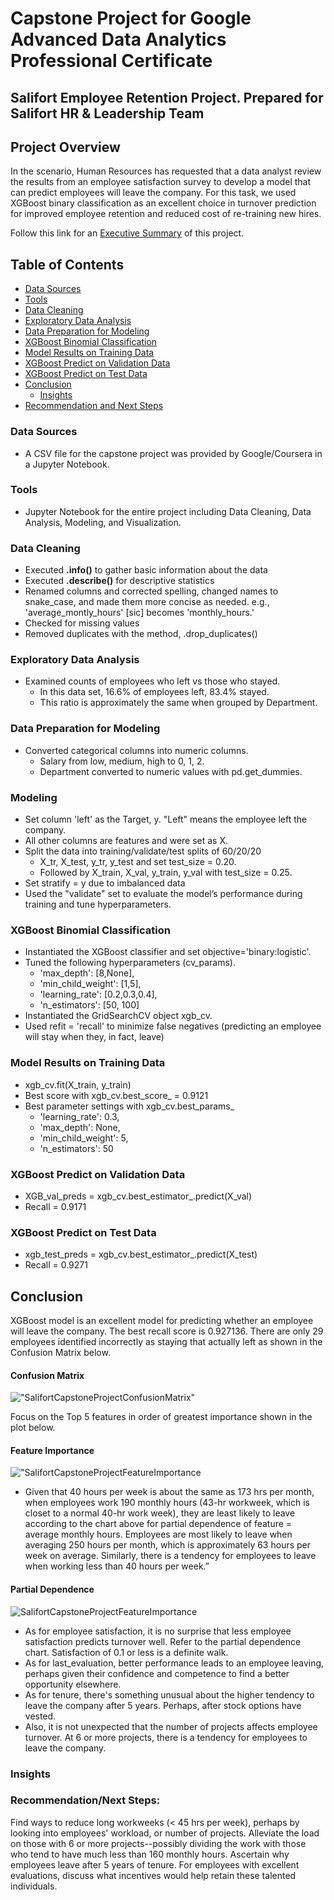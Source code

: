 # Capstone Project for Google Advanced Data Analytics Professional Certificate
## Salifort Employee Retention Project. Prepared for Salifort HR & Leadership Team

## Project Overview
In the scenario, Human Resources has requested that a data analyst review the results from an employee satisfaction survey to develop a model that can predict employees will leave the company. For this task, we used XGBoost binary classification as an excellent choice in turnover prediction for improved employee retention and reduced cost of re-training new hires.

Follow this link for an [Executive Summary](https://github.com/israelh88/Capstone-Google_Advanced_Data_Analytics/blob/e54706bb2a0d4bb5366cadcbd4b7f4a514523b81/Salifort%20Capstone%20Project%20-%20Executive%20Summary%20ih.pdf) of this project.

## Table of Contents
- [Data Sources](#data-sources)
- [Tools](#tools)
- [Data Cleaning](#data-cleaning) 
- [Exploratory Data Analysis](#exploratory-data-analysis)
- [Data Preparation for Modeling](#data-preparation-for-modeling)
- [XGBoost Binomial Classification](#xgboost-binomial-classification)
- [Model Results on Training Data](#model-results-on-training-data)
- [XGBoost Predict on Validation Data](#xgboost-predict-on-validation-data)
- [XGBoost Predict on Test Data](#xgboost-predict-on-test-data)
- [Conclusion](#conclusion)
    - [Insights](#insights)
- [Recommendation and Next Steps](#recommendation-and-next-steps)
  
### Data Sources
- A CSV file for the capstone project was provided by Google/Coursera in a Jupyter Notebook.
  
### Tools
- Jupyter Notebook for the entire project including Data Cleaning, Data Analysis, Modeling, and Visualization.

### Data Cleaning
- Executed **.info()** to gather basic information about the data
- Executed **.describe()** for descriptive statistics
- Renamed columns and corrected spelling, changed names to snake_case, and made them more concise as needed.
  e.g., 'average_montly_hours' [sic] becomes 'monthly_hours.'
- Checked for missing values
- Removed duplicates with the method, .drop_duplicates()

### Exploratory Data Analysis
- Examined counts of employees who left vs those who stayed.
  - In this data set, 16.6% of employees left, 83.4% stayed.
  - This ratio is approximately the same when grouped by Department.
  
### Data Preparation for Modeling
- Converted categorical columns into numeric columns.
  - Salary from low, medium, high to 0, 1, 2.
  - Department converted to numeric values with pd.get_dummies.

### Modeling
- Set column 'left' as the Target, y.  "Left" means the employee left the company.
- All other columns are features and were set as X.
- Split the data into training/validate/test splits of 60/20/20
  - X_tr, X_test, y_tr, y_test and set test_size = 0.20.
  - Followed by X_train, X_val, y_train, y_val with test_size = 0.25.
- Set stratify = y due to imbalanced data
- Used the "validate" set to evaluate the model’s performance during training and tune hyperparameters.
  
### XGBoost Binomial Classification
- Instantiated the XGBoost classifier and set objective='binary:logistic'. 
- Tuned the following hyperparameters (cv_params). 
  - 'max_depth': [8,None], 
  - 'min_child_weight': [1,5],
  - 'learning_rate': [0.2,0.3,0.4],
  - 'n_estimators': [50, 100]
- Instantiated the GridSearchCV object xgb_cv. 
- Used refit = 'recall' to minimize false negatives (predicting an employee will stay when they, in fact, leave)

### Model Results on Training Data
- xgb_cv.fit(X_train, y_train)
- Best score with xgb_cv.best_score_ = 0.9121
- Best parameter settings with xgb_cv.best_params_
  - 'learning_rate': 0.3,
  - 'max_depth': None,
  - 'min_child_weight': 5,
  - 'n_estimators': 50
 
### XGBoost Predict on Validation Data
  - XGB_val_preds = xgb_cv.best_estimator_.predict(X_val)
  - Recall = 0.9171

### XGBoost Predict on Test Data
  - xgb_test_preds = xgb_cv.best_estimator_.predict(X_test)
  - Recall = 0.9271
 


## Conclusion
XGBoost model is an excellent model for predicting whether an employee will leave the company. The best recall score is 0.927136. There are only 29 employees identified incorrectly as staying that actually left as shown in the Confusion Matrix below.
#### Confusion Matrix
!["SalifortCapstoneProjectConfusionMatrix"](https://github.com/israelh88/Capstone-Google_Advanced_Data_Analytics/blob/main/images/Screenshot%202024-02-28%20020321.png?raw=true)

Focus on the Top 5 features in order of greatest importance shown in the plot below. 
#### Feature Importance
!["SalifortCapstoneProjectFeatureImportance](https://github.com/israelh88/Capstone-Google_Advanced_Data_Analytics/blob/main/images/Screenshot%202024-02-28%20154746.png?raw=true)

- Given that 40 hours per week is about the same as 173 hrs per month, when employees work 190 monthly hours (43-hr workweek, which is closet to a normal 40-hr work week), they are least likely to leave according to the chart above for partial dependence of feature = average monthly hours. Employees are most likely to leave when averaging 250 hours per month, which is approximately 63 hours per week on average. Similarly, there is a tendency for employees to leave when working less than 40 hours per week.”
#### Partial Dependence
![SalifortCapstoneProjectFeatureImportance](https://github.com/israelh88/Capstone-Google_Advanced_Data_Analytics/blob/main/images/Screenshot%202024-02-28%20155004.png?raw=true)

- As for employee satisfaction, it is no surprise that less employee satisfaction predicts turnover well. Refer to the partial dependence chart. Satisfaction of 0.1 or less is a definite walk.
- As for last_evaluation, better performance leads to an employee leaving, perhaps given their confidence and competence to find a better opportunity elsewhere.
- As for tenure, there's something unusual about the higher tendency to leave the company after 5 years. Perhaps, after stock options have vested.
- Also, it is not unexpected that the number of projects affects employee turnover. At 6 or more projects, there is a tendency for employees to leave the company.

### Insights

### Recommendation/Next Steps:
Find ways to reduce long workweeks (< 45 hrs per week), perhaps by looking into employees' workload, or number of projects. 
Alleviate the load on those with 6 or more projects--possibly dividing the work with those who tend to have much less than 160 monthly hours. 
Ascertain why employees leave after 5 years of tenure.
For employees with excellent evaluations, discuss what incentives would help retain these talented individuals.
